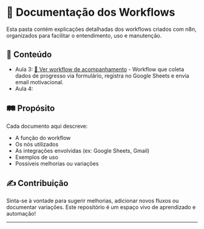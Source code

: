 # 📘 Documentação dos Workflows

Esta pasta contém explicações detalhadas dos workflows criados com n8n, organizados para facilitar o entendimento, uso e manutenção.

## 📂 Conteúdo

- Aula 3: [📄 Ver workflow de acompanhamento](https://github.com/AnaRitaRangel/Acelera-Jornada-de-Dados/blob/main/workflows/acompanhamento-acelerador.json) - Workflow que coleta dados de progresso via formulário, registra no Google Sheets e envia email motivacional.
- Aula 4:  

## 🛤️ Propósito

Cada documento aqui descreve:
- A função do workflow
- Os nós utilizados
- As integrações envolvidas (ex: Google Sheets, Gmail)
- Exemplos de uso
- Possíveis melhorias ou variações

## ✍️ Contribuição

Sinta-se à vontade para sugerir melhorias, adicionar novos fluxos ou documentar variações. Este repositório é um espaço vivo de aprendizado e automação!

---
